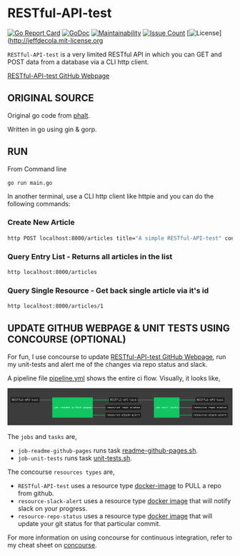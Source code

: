# RESTful-API-test

[![Go Report Card](https://goreportcard.com/badge/github.com/JeffDeCola/RESTful-API-test)](https://goreportcard.com/report/github.com/JeffDeCola/RESTful-API-test)
[![GoDoc](https://godoc.org/github.com/JeffDeCola/RESTful-API-test?status.svg)](https://godoc.org/github.com/JeffDeCola/RESTful-API-test)
[![Maintainability](https://api.codeclimate.com/v1/badges/57a79ec6bf13f735c4bf/maintainability)](https://codeclimate.com/github/JeffDeCola/RESTful-API-test/maintainability)
[![Issue Count](https://codeclimate.com/github/JeffDeCola/RESTful-API-test/badges/issue_count.svg)](https://codeclimate.com/github/JeffDeCola/RESTful-API-test/issues)
[![License](http://img.shields.io/:license-mit-blue.svg)](http://jeffdecola.mit-license.org

`RESTful-API-test` is a very limited RESTful API in which you can GET
and POST data from a database via a CLI http client.

[RESTful-API-test GitHub Webpage](https://jeffdecola.github.io/RESTful-API-test/)

## ORIGINAL SOURCE

Original go code from [phalt](https://github.com/phalt).

Written in go using gin &amp; gorp.

## RUN

From Command line

```bash
go run main.go
```

In another terminal, use a CLI http client like httpie and you can do the
following commands:

### Create New Article

```bash
http POST localhost:8000/articles title="A simple RESTful-API-test" content="Hello-World"
```

### Query Entry List - Returns all articles in the list

```bash
http localhost:8000/articles
```

### Query Single Resource - Get back single article via it's id

```bash
http localhost:8000/articles/1
```

## UPDATE GITHUB WEBPAGE & UNIT TESTS USING CONCOURSE (OPTIONAL)

For fun, I use concourse to  update
[RESTful-API-test GitHub Webpage](https://jeffdecola.github.io/RESTful-API-test/),
run my unit-tests and alert me of the changes via repo status and slack.

A pipeline file [pipeline.yml](https://github.com/JeffDeCola/RESTful-API-test/tree/master/ci/pipeline.yml)
shows the entire ci flow. Visually, it looks like,

![IMAGE - RESTful-API-test concourse ci pipeline - IMAGE](docs/pics/RESTful-API-test-pipeline.jpg)

The `jobs` and `tasks` are,

* `job-readme-github-pages` runs task
  [readme-github-pages.sh](https://github.com/JeffDeCola/RESTful-API-test/tree/master/ci/scripts/readme-github-pages.sh).
* `job-unit-tests` runs task
  [unit-tests.sh](https://github.com/JeffDeCola/RESTful-API-test/tree/master/ci/scripts/unit-tests.sh).

The concourse `resources types` are,

* `RESTful-API-test` uses a resource type
  [docker-image](https://hub.docker.com/r/concourse/git-resource/)
  to PULL a repo from github.
* `resource-slack-alert` uses a resource type
  [docker image](https://hub.docker.com/r/cfcommunity/slack-notification-resource)
  that will notify slack on your progress.
* `resource-repo-status` uses a resource type
  [docker image](https://hub.docker.com/r/dpb587/github-status-resource)
  that will update your git status for that particular commit.

For more information on using concourse for continuous integration,
refer to my cheat sheet on [concourse](https://github.com/JeffDeCola/my-cheat-sheets/tree/master/software/operations-tools/continuous-integration-continuous-deployment/concourse-cheat-sheet).
